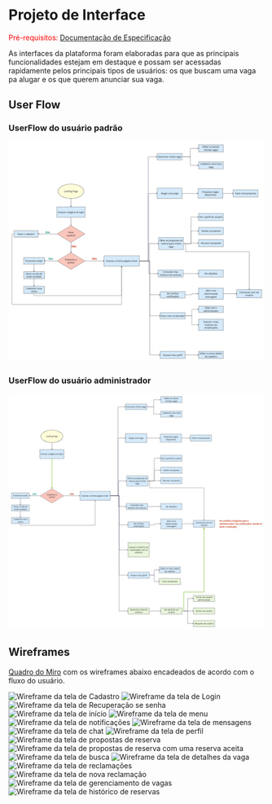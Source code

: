 
# Projeto de Interface

<span style="color:red">Pré-requisitos: <a href="2-Especificação do Projeto.md"> Documentação de Especificação</a></span>

<!-- Visão geral da interação do usuário pelas telas do sistema e protótipo interativo das telas com as funcionalidades que fazem parte do sistema (wireframes).

 Apresente as principais interfaces da plataforma. Discuta como ela foi elaborada de forma a atender os requisitos funcionais, não funcionais e histórias de usuário abordados nas <a href="2-Especificação do Projeto.md"> Documentação de Especificação</a>. -->

 As interfaces da plataforma foram elaboradas para que as principais funcionalidades estejam em destaque e possam ser acessadas rapidamente pelos principais tipos de usuários: os que buscam uma vaga pa alugar e os que querem anunciar sua vaga.

## User Flow

### UserFlow do usuário padrão

![UserFlow do usuário padrão](img/userflow-user.jpg)

### UserFlow do usuário administrador

![UserFlow do usuário administrador](img/userflow-admin.jpg)

<!-- Fluxo de usuário (User Flow) é uma técnica que permite ao desenvolvedor mapear todo fluxo de telas do site ou app. Essa técnica funciona para alinhar os caminhos e as possíveis ações que o usuário pode fazer junto com os membros de sua equipe.

> **Links Úteis**:
> - [User Flow: O Quê É e Como Fazer?](https://medium.com/7bits/fluxo-de-usu%C3%A1rio-user-flow-o-que-%C3%A9-como-fazer-79d965872534)
> - [User Flow vs Site Maps](http://designr.com.br/sitemap-e-user-flow-quais-as-diferencas-e-quando-usar-cada-um/)
> - [Top 25 User Flow Tools & Templates for Smooth](https://www.mockplus.com/blog/post/user-flow-tools) -->

## Wireframes

[Quadro do Miro](https://miro.com/app/board/uXjVKZaUT6A=/?share_link_id=803128260795) com os wireframes abaixo encadeados de acordo com o fluxo do usuário.

![Wireframe da tela de Cadastro](img/wireframes/Captura%20de%20Tela%202024-04-07%20às%2022.10.53.png)
![Wireframe da tela de Login](img/wireframes/Captura%20de%20Tela%202024-04-07%20às%2022.11.09.png)
![Wireframe da tela de Recuperação se senha](img/wireframes/Captura%20de%20Tela%202024-04-07%20às%2022.11.21.png)
![Wireframe da tela de início](img/wireframes/Captura%20de%20Tela%202024-04-07%20às%2022.14.08.png)
![Wireframe da tela de menu](img/wireframes/Captura%20de%20Tela%202024-04-07%20às%2022.14.15.png)
![Wireframe da tela de notificações](img/wireframes/Captura%20de%20Tela%202024-04-07%20às%2022.14.26.png)
![Wireframe da tela de mensagens](img/wireframes/Captura%20de%20Tela%202024-04-07%20às%2022.14.33.png)
![Wireframe da tela de chat](img/wireframes/Captura%20de%20Tela%202024-04-07%20às%2022.14.50.png)
![Wireframe da tela de perfil](img/wireframes/Captura%20de%20Tela%202024-04-07%20às%2022.14.58.png)
![Wireframe da tela de propostas de reserva](img/wireframes/Captura%20de%20Tela%202024-04-07%20às%2022.15.09.png)
![Wireframe da tela de propostas de reserva com uma reserva aceita](img/wireframes/Captura%20de%20Tela%202024-04-07%20às%2022.15.14.png)
![Wireframe da tela de busca](img/wireframes/Captura%20de%20Tela%202024-04-07%20às%2022.15.21.png)
![Wireframe da tela de detalhes da vaga](img/wireframes/Captura%20de%20Tela%202024-04-07%20às%2022.15.26.png)
![Wireframe da tela de reclamações](img/wireframes/Captura%20de%20Tela%202024-04-07%20às%2022.15.32.png)
![Wireframe da tela de nova reclamação](img/wireframes/Captura%20de%20Tela%202024-04-07%20às%2022.15.40.png)
![Wireframe da tela de gerenciamento de vagas](img/wireframes/Captura%20de%20Tela%202024-04-07%20às%2022.15.49.png)
![Wireframe da tela de histórico de reservas](img/wireframes/Captura%20de%20Tela%202024-04-07%20às%2022.15.56.png)

<!-- São protótipos usados em design de interface para sugerir a estrutura de um site web e seu relacionamentos entre suas páginas. Um wireframe web é uma ilustração semelhante do layout de elementos fundamentais na interface.
 
> **Links Úteis**:
> - [Protótipos vs Wireframes](https://www.nngroup.com/videos/prototypes-vs-wireframes-ux-projects/)
> - [Ferramentas de Wireframes](https://rockcontent.com/blog/wireframes/)
> - [MarvelApp](https://marvelapp.com/developers/documentation/tutorials/)
> - [Figma](https://www.figma.com/)
> - [Adobe XD](https://www.adobe.com/br/products/xd.html#scroll)
> - [Axure](https://www.axure.com/edu) (Licença Educacional)
> - [InvisionApp](https://www.invisionapp.com/) (Licença Educacional) -->
